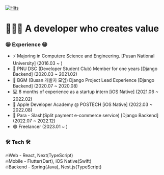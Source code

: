 
[![Hits](https://hits.seeyoufarm.com/api/count/incr/badge.svg?url=https%3A%2F%2Fgithub.com%2FyeongwooCho&count_bg=%23289CDD&title_bg=%23555555&icon=&icon_color=%232B2A2A&title=hits&edge_flat=false)](https://hits.seeyoufarm.com)


# 🧑🏾‍💻 A developer who creates value

### 😁 Experience 😁
- ⚡ Majoring in Computere Science and Engineering. [Pusan National University] (2016.03 ~ )
- 👯 PNU DSC (Developer Student Club) Member for one years [Django Backend] (2020.03 ~ 2021.02)
- 🔭 BGM (Busan 개발자 모임) Django Project Lead Experience [Django Backend] (2020.07 ~ 2020.08)
- 💻 8 months of experience as a startup intern [iOS Native] (2021.06 ~ 2022.02)
- 🍎 Apple Developer Academy @ POSTECH [iOS Native] (2022.03 ~ 2022.08)
- 🐤 Para - Slash(Split payment e-commerce service) [Django Backend] (2022.07 ~ 2022.12)
- 🟢 Freelancer (2023.01 ~ )


### 🛠 Tech 🛠
🔥Web - React, Next(TypeScript)<br>
🔥Mobile - Flutter(Dart), iOS Native(Swift)<br>
🔥Backend - Spring(Java), Nest.js(TypeScript)<br>



<!-- ![yeongwoo's github stats](https://github-readme-stats.vercel.app/api?username=yeongwooCho&show_icons=true) -->

